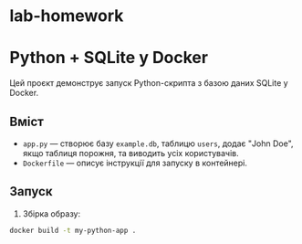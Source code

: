 # lab-homework
# Python + SQLite у Docker

Цей проєкт демонструє запуск Python-скрипта з базою даних SQLite у Docker.

## Вміст

- `app.py` — створює базу `example.db`, таблицю `users`, додає "John Doe", якщо таблиця порожня, та виводить усіх користувачів.
- `Dockerfile` — описує інструкції для запуску в контейнері.

## Запуск

1. Збірка образу:

```bash
docker build -t my-python-app .
